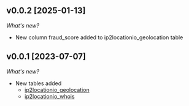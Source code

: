 ## v0.0.2 [2025-01-13]

_What's new?_

- New column fraud_score added to ip2locationio_geolocation table

## v0.0.1 [2023-07-07]

_What's new?_

- New tables added
  - [ip2locationio_geolocation](https://hub.steampipe.io/plugins/ip2location/ip2locationio/tables/ip2locationio_geolocation)
  - [ip2locationio_whois](https://hub.steampipe.io/plugins/ip2location/ip2locationio/tables/ip2locationio_whois)
